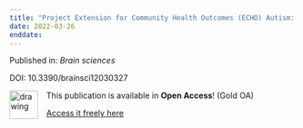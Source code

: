 ```yaml
---
title: "Project Extension for Community Health Outcomes (ECHO) Autism: A Successful Model to Increase Capacity in Community-Based Care."
date: 2022-03-26
enddate:
---
```


Published in: *Brain sciences*

DOI: 10.3390/brainsci12030327

<img src="https://upload.wikimedia.org/wikipedia/commons/thumb/7/77/Open_Access_logo_PLoS_transparent.svg/800px-Open_Access_logo_PLoS_transparent.svg.png" alt="drawing" width="50" align="left"/> &nbsp;&nbsp;&nbsp;This publication is available in **Open Access**! (Gold OA)

&nbsp;&nbsp;&nbsp;[Access it freely here](https://www.mdpi.com/2076-3425/12/3/327/pdf?version=1646126213
)


